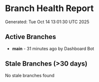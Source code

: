 # Branch Health Report
Generated: Tue Oct 14 13:01:30 UTC 2025

## Active Branches
- **main** - 31 minutes ago by Dashboard Bot

## Stale Branches (>30 days)
No stale branches found
